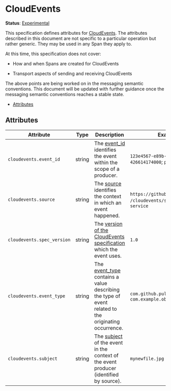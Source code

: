 # CloudEvents

**Status**: [Experimental](../../document-status.md)

This specification defines attributes for [CloudEvents](https://cloudevents.io/).
The attributes described in this document are not specific to a particular operation but rather generic. They may be used in any Span they apply to.

At this time, this specification does not cover:

- How and when Spans are created for CloudEvents

- Transport aspects of sending and receiving CloudEvents

The above points are being worked on in the messaging semantic conventions.
This document will be updated with further guidance once the messaging semantic conventions reaches a stable state.

<!-- Re-generate TOC with `markdown-toc --no-first-h1 -i` -->

<!-- toc -->

- [Attributes](#attributes)

<!-- tocstop -->

## Attributes

<!-- semconv cloudevents -->
| Attribute  | Type | Description  | Examples  | Required |
|---|---|---|---|---|
| `cloudevents.event_id` | string | The [event_id](https://github.com/cloudevents/spec/blob/master/spec.md#id) identifies the event within the scope of a producer. | `123e4567-e89b-12d3-a456-426614174000`; `producer-1` | No |
| `cloudevents.source` | string | The [source](https://github.com/cloudevents/spec/blob/master/spec.md#source-1) identifies the context in which an event happened. | `https://github.com/cloudevents`; `/cloudevents/spec/pull/123`; `my-service` | No |
| `cloudevents.spec_version` | string | The [version of the CloudEvents specification](https://github.com/cloudevents/spec/blob/master/spec.md#specversion) which the event uses. | `1.0` | No |
| `cloudevents.event_type` | string | The [event_type](https://github.com/cloudevents/spec/blob/master/spec.md#type) contains a value describing the type of event related to the originating occurrence. | `com.github.pull_request.opened`; `com.example.object.deleted.v2` | No |
| `cloudevents.subject` | string | The [subject](https://github.com/cloudevents/spec/blob/master/spec.md#subject) of the event in the context of the event producer (identified by source). | `mynewfile.jpg` | No |
<!-- endsemconv -->
